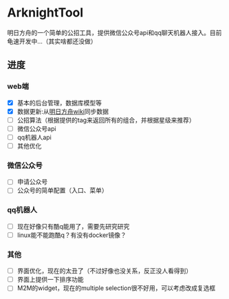 # ArknightTool
明日方舟的一个简单的公招工具，提供微信公众号api和qq聊天机器人接入。目前龟速开发中...（其实啥都还没做）

## 进度
### web端
- [x] 基本的后台管理，数据库模型等
- [x] 数据更新:从[明日方舟wiki](http://wiki.joyme.com/arknights)同步数据
- [ ] 公招算法（根据提供的tag来返回所有的组合，并根据星级来推荐）
- [ ] 微信公众号api
- [ ] qq机器人api
- [ ] 其他优化

### 微信公众号
- [ ] 申请公众号
- [ ] 公众号的简单配置（入口、菜单）

### qq机器人
- [ ] 现在好像只有酷q能用了，需要先研究研究
- [ ] linux能不能跑酷q？有没有docker镜像？

### 其他
- [ ] 界面优化，现在的太丑了（不过好像也没关系，反正没人看得到）
- [ ] 界面上提供一下排序功能
- [ ] M2M的widget，现在的multiple selection很不好用，可以考虑改成复选框

